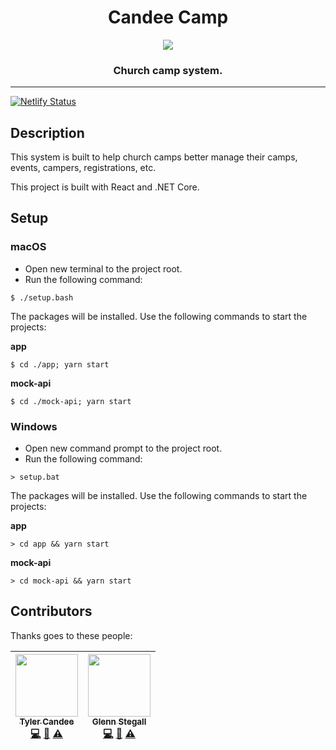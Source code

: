 <div align="center">
<h1>Candee Camp</h1>

<img src="https://emojipedia-us.s3.amazonaws.com/thumbs/320/apple/129/camping_1f3d5.png" style="max-width: 96px;" />

<h3>Church camp system.</h3>
</div>

<hr />

[![Netlify Status](https://api.netlify.com/api/v1/badges/a2fdca8d-d111-473f-b5fc-810b4e84d9ce/deploy-status)](https://app.netlify.com/sites/candee-camp/deploys)

## Description

This system is built to help church camps better manage
their camps, events, campers, registrations, etc.

This project is built with React and .NET Core.

## Setup

### macOS

- Open new terminal to the project root.
- Run the following command:

`$ ./setup.bash`

The packages will be installed. Use the following commands to start the projects:

**app**

`$ cd ./app; yarn start`

**mock-api**

`$ cd ./mock-api; yarn start`

### Windows

- Open new command prompt to the project root.
- Run the following command:

`> setup.bat`

The packages will be installed. Use the following commands to start the projects:

**app**

`> cd app && yarn start`

**mock-api**

`> cd mock-api && yarn start`

## Contributors

Thanks goes to these people:

| [<img src="https://avatars2.githubusercontent.com/u/39174127" width="100px;"/><br /><sub><b>Tyler Candee</b></sub>](https://candeegenerations.com)<br />[💻](https://github.com/candeegenerations/candee-camp-fe/commits?author=cgen01 'Code') [📖](https://github.com/candeegenerations/candee-camp-fe/commits?author=cgen01 'Documentation') [⚠️](https://github.com/candeegenerations/candee-camp-fe/commits?author=cgen01 'Tests') | [<img src="https://avatars2.githubusercontent.com/u/10689559" width="100px;"/><br /><sub><b>Glenn Stegall</b></sub>](http://github.com/darklordimperatus)<br />[💻](https://github.com/candeegenerations/candee-camp-fe/commits?author=cgen01 'Code') [📖](https://github.com/candeegenerations/candee-camp-fe/commits?author=cgen01 'Documentation') [⚠️](https://github.com/candeegenerations/candee-camp-fe/commits?author=cgen01 'Tests') |
| :------------------------------------------------------------------------------------------------------------------------------------------------------------------------------------------------------------------------------------------------------------------------------------------------------------------------------------------------------------------------------------------------------------------------------------: | :-------------------------------------------------------------------------------------------------------------------------------------------------------------------------------------------------------------------------------------------------------------------------------------------------------------------------------------------------------------------------------------------------------------------------------------------: |

